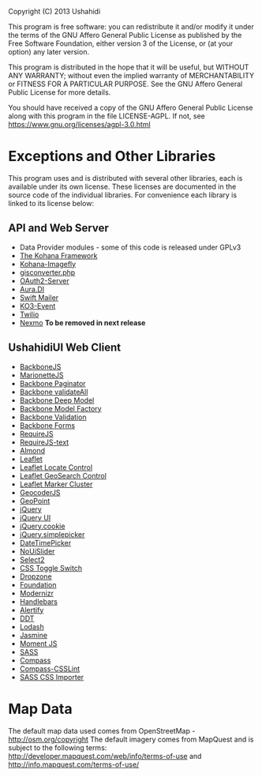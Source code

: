 Copyright (C) 2013 Ushahidi

This program is free software: you can redistribute it and/or modify
it under the terms of the GNU Affero General Public License as published by
the Free Software Foundation, either version 3 of the License, or
(at your option) any later version.

This program is distributed in the hope that it will be useful,
but WITHOUT ANY WARRANTY; without even the implied warranty of
MERCHANTABILITY or FITNESS FOR A PARTICULAR PURPOSE.  See the
GNU Affero General Public License for more details.

You should have received a copy of the GNU Affero General Public
License along with this program in the file LICENSE-AGPL.  If not,
see <https://www.gnu.org/licenses/agpl-3.0.html>

Exceptions and Other Libraries
==============================

This program uses and is distributed with several other libraries,
each is available under its own license. These licenses are documented
in the source code of the individual libraries. For convenience each
library is linked to its license below:

## API and Web Server
* Data Provider modules - some of this code is released under GPLv3
* [The Kohana Framework](http://kohanaframework.org/license)
* [Kohana-Imagefly](https://github.com/Bodom78/kohana-imagefly/blob/master/LICENSE)
* [gisconverter.php](https://github.com/arenevier/gisconverter.php/blob/master/copying.txt)
* [OAuth2-Server](https://github.com/thephpleague/oauth2-server/blob/develop/license.txt)
* [Aura.DI](https://github.com/auraphp/Aura.Di/blob/develop-2/LICENSE)
* [Swift Mailer](https://github.com/swiftmailer/swiftmailer/blob/master/LICENSE)
* [KO3-Event](https://github.com/dkobia/KO3-Event/blob/master/README.md)
* [Twilio](https://github.com/twilio/twilio-php/blob/master/LICENSE)
* [Nexmo](https://github.com/prawnsalad/Nexmo-PHP-lib) **To be removed in next release**

## UshahidiUI Web Client
* [BackboneJS](https://github.com/jashkenas/backbone/blob/master/LICENSE)
* [MarionetteJS](http://mutedsolutions.mit-license.org/)
* [Backbone Paginator](https://github.com/backbone-paginator/backbone.paginator/blob/master/LICENSE-MIT)
* [Backbone validateAll](https://github.com/gfranko/Backbone.validateAll/blob/master/LICENSE-MIT)
* [Backbone Deep Model](https://github.com/powmedia/backbone-deep-model/blob/master/LICENSE)
* [Backbone Model Factory](https://github.com/misteroneill/backbone-model-factory/blob/master/LICENSE)
* [Backbone Validation](http://thedersen.mit-license.org/)
* [Backbone Forms](https://github.com/powmedia/backbone-forms/blob/master/LICENSE)
* [RequireJS](https://github.com/jrburke/requirejs/blob/master/LICENSE)
* [RequireJS-text](http://github.com/requirejs/text)
* [Almond](ttp://github.com/jrburke/almond)
* [Leaflet](https://github.com/Leaflet/Leaflet/blob/master/LICENSE)
* [Leaflet Locate Control](https://github.com/domoritz/leaflet-locatecontrol)
* [Leaflet GeoSearch Control](https://github.com/smeijer/L.GeoSearch/blob/master/LICENSE)
* [Leaflet Marker Cluster](https://github.com/Leaflet/Leaflet.markercluster/blob/master/MIT-LICENCE.txt)
* [GeocoderJS](https://github.com/geocoder-php/geocoder-js/blob/master/LICENSE)
* [GeoPoint](https://github.com/davidwood/node-geopoint/blob/master/LICENSE)
* [jQuery](https://github.com/jquery/jquery/blob/master/MIT-LICENSE.txt)
* [jQuery UI](https://github.com/jquery/jquery-ui/blob/master/MIT-LICENSE.txt)
* [jQuery.cookie](https://github.com/carhartl/jquery-cookie/blob/master/MIT-LICENSE.txt)
* [jQuery.simplepicker](https://github.com/ushahidi/jquery-simplepicker/blob/master/README.md#copyright-and-license)
* [DateTimePicker](https://github.com/xdan/datetimepicker/blob/master/MIT-LICENSE.txt)
* [NoUiSlider](https://github.com/leongersen/noUiSlider/blob/master/README.md#nouislider)
* [Select2](https://github.com/ivaynberg/select2/blob/master/LICENSE)
* [CSS Toggle Switch](https://github.com/ghinda/css-toggle-switch/blob/gh-pages/LICENSE.txt)
* [Dropzone](https://github.com/enyo/dropzone/blob/master/readme.md#license)
* [Foundation](https://github.com/zurb/foundation/blob/master/LICENSE)
* [Modernizr](http://modernizr.com/license/)
* [Handlebars](https://github.com/wycats/handlebars.js/blob/master/LICENSE)
* [Alertify](http://www.opensource.org/licenses/MIT)
* [DDT](https://github.com/deviantART/ddt/blob/master/LICENSES.txt)
* [Lodash](https://github.com/lodash/lodash/blob/master/LICENSE.txt)
* [Jasmine](https://github.com/pivotal/jasmine/blob/master/MIT.LICENSE)
* [Moment JS](https://github.com/moment/moment/blob/develop/LICENSE)
* [SASS](http://sass-lang.com/documentation/file.MIT-LICENSE.html)
* [Compass](https://github.com/chriseppstein/compass/blob/stable/LICENSE.markdown)
* [Compass-CSSLint](https://github.com/Comcast/compass-csslint/blob/master/LICENSE)
* [SASS CSS Importer](https://github.com/chriseppstein/sass-css-importer)

Map Data
========

The default map data used comes from OpenStreetMap - <http://osm.org/copyright>
The default imagery comes from MapQuest and is subject to the following terms: <http://developer.mapquest.com/web/info/terms-of-use> and <http://info.mapquest.com/terms-of-use/>
